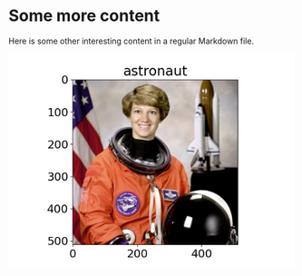 # Some more content

Here is some other interesting content in a regular Markdown file.

![Eileen Collins](assets/collins.png)
